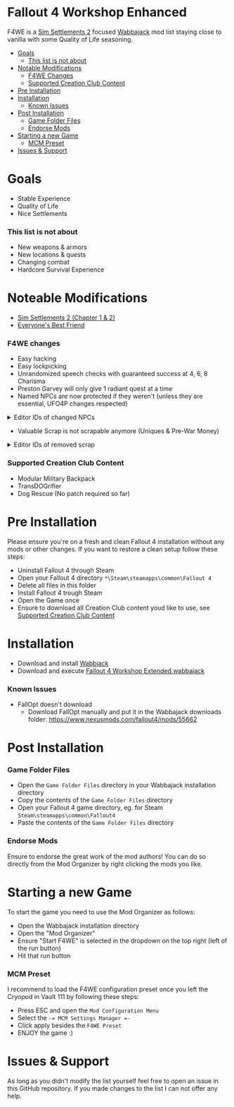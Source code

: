 # Fallout 4 Workshop Enhanced
F4WE is a [Sim Settlements 2](https://simsettlements2.com/) focused [Wabbajack](https://github.com/wabbajack-tools/wabbajack) mod list staying close to vanilla with some Quality of Life seasoning.

* [Goals](#goals)
  * [This list is not about](#this-list-is-not-about)
* [Notable Modifications](#noteable-modifications)
  * [F4WE Changes](#f4we-changes)
  * [Supported Creation Club Content](#supported-creation-club-content)
* [Pre Installation](#pre-installation)
* [Installation](#installation)
  * [Known Issues](#known-issues)
* [Post Installation](#post-installation)
  * [Game Folder Files](#game-folder-files)
  * [Endorse Mods](#endorse-mods)
* [Starting a new Game](#starting-a-new-game)
  * [MCM Preset](#mcm-preset)
* [Issues & Support](issues---support)

# Goals
* Stable Experience
* Quality of Life
* Nice Settlements

### This list is not about
* New weapons & armors
* New locations & quests
* Changing combat
* Hardcore Survival Experience

# Noteable Modifications

* [Sim Settlements 2 (Chapter 1 & 2)](https://simsettlements2.com/)
* [Everyone's Best Friend](https://www.nexusmods.com/fallout4/mods/13459/)

### F4WE changes

* Easy hacking
* Easy lockpicking
* Unrandomized speech checks with guaranteed success at 4, 6, 8 Charisma
* Preston Garvey will only give 1 radiant quest at a time
* Named NPCs are now protected if they weren't (unless they are essential, UFO4P changes respected)
<details>
  <summary>Editor IDs of changed NPCs</summary>

  * Abbot
  * AnneHargraves
  * ArturoRodriguez
  * BeckyFallon
  * BillSutton
  * BrianFitzgerald
  * BunkerHillWorkerF01
  * BunkerHillWorkerF02
  * BunkerHillWorkerM01
  * BunkerHillWorkerM02
  * Cathy
  * CedricHoption
  * CovenantCat
  * DN054AtomCatPowerArmor_Duke
  * DN054AtomCatPowerArmor_JohnnyD
  * DN054AtomCat_Roxy
  * DN054EyeBot
  * DN054Rowdy
  * DN054Zeke
  * DN129_DrFeelgood
  * DNFinancial_Opal
  * Deezer
  * DoctorDuff
  * EncBrahminClarabell
  * FarmCatAbernathy
  * GeorgeCooper
  * GraygardenWorker01
  * GraygardenWorker02
  * GraygardenWorker03
  * HonestDan
  * JacobOrden
  * John
  * MS04ShellyTiller
  * MS16SonyaBotMkII
  * MS17DoctorPatricia
  * MS17PennyFitzgerald
  * Min02Minuteman1
  * Min02Minuteman2
  * MissEdna
  * MisterZwicky
  * MoeCronin
  * Myrna
  * POIMR01_LvlRaiderDog01
  * POIMR01_LvlRaiderDog02
  * POIMR01_LvlRaiderDog03
  * POIRJ11_Leonard
  * POISC21_EleanorDog
  * POSC06_Eleanor
  * PastorClements
  * Percy
  * PhyllisDaily
  * Polly
  * RECampJR03_Mikey
  * RECampL!01Fred01
  * RECampLC01Angie
  * RECampRJ03_Moss
  * REMantaMana
  * REObjectRJ03_Mac
  * RETravelCT03_SentryBot
  * RETravelJS02_EscapedSynth
  * RoslynChambers
  * Sheffield
  * TaliaMcGovern
  * TedHuntley
  * TheaterDrifterSlim
  * TraderRylee
  * V81_HoltCombes
  * VaultTecRepGoodneighbor
  * Wellingham
  * YefimBobrov
</details>

* Valuable Scrap is not scrapable anymore (Uniques & Pre-War Money)
<details>
  <summary>Editor IDs of removed scrap</summary>

  * BoS302DanseHoloTag
  * BoSM01_DistressPulser
  * BoSM01_HolotagBrandis
  * BoSM01_HolotagFaris
  * BoSM01_HolotagRylan
  * BoSM01_HolotagVarham
  * ChargeCard
  * DN021_AnnikasLocket
  * DN102_HalluciGenGasCanister
  * HighPoweredMagnet
  * MS07bGildedGrasshopper01
  * PrewarMoney
</details>

### Supported Creation Club Content

* Modular Military Backpack
* TransDOGrifier
* Dog Rescue (No patch required so far)

# Pre Installation

Please ensure you're on a fresh and clean Fallout 4 installation without any mods or other changes.
If you want to restore a clean setup follow these steps:

* Uninstall Fallout 4 through Steam
* Open your Fallout 4 directory `*\Steam\steamapps\common\Fallout 4`
* Delete all files in this folder
* Install Fallout 4 trough Steam
* Open the Game once
* Ensure to download all Creation Club content youd like to use, see [Supported Creation Club Content](#supported-creation-club-content)

# Installation

* Download and install [Wabbjack](https://www.wabbajack.org/#/)
* Download and execute [Fallout 4 Workshop Extended.wabbajack](output/Fallout%204%20Workshop%20Extended.wabbajack)

### Known Issues

* FallOpt doesn't download
  * Download FallOpt manually and put it in the Wabbajack downloads folder: https://www.nexusmods.com/fallout4/mods/55662

# Post Installation

### Game Folder Files
* Open the `Game Folder Files` directory in your Wabbajack installation directory
* Copy the contents of the `Game Folder Files` directory
* Open your Fallout 4 game directory, eg. for Steam `Steam\steamapps\common\Fallout4`
* Paste the contents of the `Game Folder Files` directory

### Endorse Mods
Ensure to endorse the great work of the mod authors!
You can do so directly from the Mod Organizer by right clicking the mods you like.

# Starting a new Game

To start the game you need to use the Mod Organizer as follows:
* Open the Wabbajack installation directory
* Open the "Mod Organizer"
* Ensure "Start F4WE" is selected in the dropdown on the top right (left of the run button)
* Hit that run button

### MCM Preset
I recommend to load the F4WE configuration preset once you left the Cryopod in Vault 111 by following these steps:
* Press ESC and open the `Mod Configuration Menu`
* Select the `-= MCM Settings Manager =-`
* Click apply besides the `F4WE Preset`
* ENJOY the game :)

# Issues & Support
As long as you didn't modify the list yourself feel free to open an issue in this GitHub repository.
If you made changes to the list I can not offer any help.
